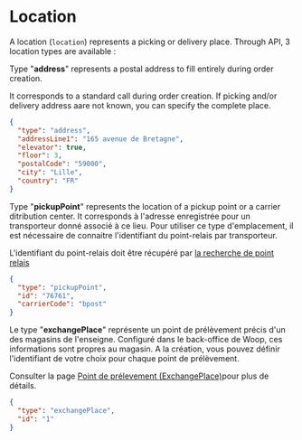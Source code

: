# Location

A location (`location`) represents a picking or delivery place. Through API, 3 location types are available :

<!--
type: tab
title: Address
-->
Type "**address**" represents a postal address to fill entirely during order creation. 

It corresponds to a standard call during order creation. If picking and/or delivery address aare not known, you can specify the complete place.
```json
{
  "type": "address",
  "addressLine1": "165 avenue de Bretagne",
  "elevator": true,
  "floor": 3,
  "postalCode": "59000",
  "city": "Lille",
  "country": "FR"
}
```
<!--
type: tab
title: Pickup point
-->
Type "**pickupPoint**" represents the location of a pickup point or a carrier ditribution center. It corresponds à l'adresse enregistrée pour un transporteur donné associé à ce lieu. Pour utiliser ce type d'emplacement, il est nécessaire de connaitre l'identifiant du point-relais par transporteur.

L'identifiant du point-relais doit être récupéré par [la recherche de point relais](https://woop.stoplight.io/docs/retailer/retailer_to_woop.v1.4.0.json/paths/~1pickupPoints/get)
```json
{
  "type": "pickupPoint",
  "id": "76761",
  "carrierCode": "bpost"
}
```

<!--
type: tab
title: Point de prélèvement
-->
Le type "**exchangePlace**" représente un point de prélèvement précis d'un des magasins de l'enseigne. Configuré dans le back-office de Woop, ces informations sont propres au magasin. A la création, vous pouvez définir l'identifiant de votre choix pour chaque point de prélèvement. 

Consulter la page [Point de prélevement (ExchangePlace)](docs/Modèles/ExchangePlace.md)pour plus de détails.
```json
{
  "type": "exchangePlace",
  "id": "1"
}
````
<!-- type: tab-end -->


